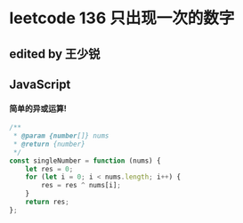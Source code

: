 # leetcode 136 只出现一次的数字

## edited by 王少锐

## JavaScript

#### 简单的异或运算!

```javascript
/**
 * @param {number[]} nums
 * @return {number}
 */
const singleNumber = function (nums) {
    let res = 0;
    for (let i = 0; i < nums.length; i++) {
        res = res ^ nums[i];
    }
    return res;
};
```
